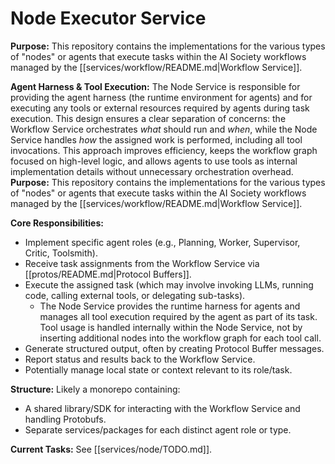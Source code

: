 # Node Executor Service 
**Purpose:** This repository contains the implementations for the various types of "nodes" or agents that execute tasks within the AI Society workflows managed by the [[services/workflow/README.md|Workflow Service]].

**Agent Harness & Tool Execution:**
The Node Service is responsible for providing the agent harness (the runtime environment for agents) and for executing any tools or external resources required by agents during task execution. This design ensures a clear separation of concerns: the Workflow Service orchestrates *what* should run and *when*, while the Node Service handles *how* the assigned work is performed, including all tool invocations. This approach improves efficiency, keeps the workflow graph focused on high-level logic, and allows agents to use tools as internal implementation details without unnecessary orchestration overhead.
**Purpose:** This repository contains the implementations for the various types of "nodes" or agents that execute tasks within the AI Society workflows managed by the [[services/workflow/README.md|Workflow Service]].

**Core Responsibilities:**
*   Implement specific agent roles (e.g., Planning, Worker, Supervisor, Critic, Toolsmith).
*   Receive task assignments from the Workflow Service via [[protos/README.md|Protocol Buffers]].
*   Execute the assigned task (which may involve invoking LLMs, running code, calling external tools, or delegating sub-tasks).
    - The Node Service provides the runtime harness for agents and manages all tool execution required by the agent as part of its task. Tool usage is handled internally within the Node Service, not by inserting additional nodes into the workflow graph for each tool call.
*   Generate structured output, often by creating Protocol Buffer messages.
*   Report status and results back to the Workflow Service.
*   Potentially manage local state or context relevant to its role/task.

**Structure:** Likely a monorepo containing:
*   A shared library/SDK for interacting with the Workflow Service and handling Protobufs.
*   Separate services/packages for each distinct agent role or type.

**Current Tasks:** See [[services/node/TODO.md]].
